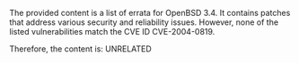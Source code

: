 The provided content is a list of errata for OpenBSD 3.4. It contains patches that address various security and reliability issues. However, none of the listed vulnerabilities match the CVE ID CVE-2004-0819.

Therefore, the content is: UNRELATED